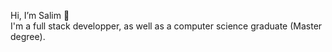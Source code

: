 Hi, I’m Salim 👋 <br>
I'm a full stack developper, as well as a computer science graduate (Master degree).


<!---
Domo-Salim/Domo-Salim is a ✨ special ✨ repository because its `README.md` (this file) appears on your GitHub profile.
You can click the Preview link to take a look at your changes.
--->

